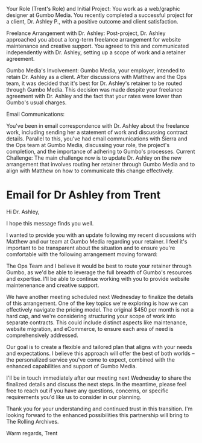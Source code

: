 Your Role (Trent's Role) and Initial Project: You work as a web/graphic designer at Gumbo Media. You recently completed a successful project for a client, Dr. Ashley P., with a positive outcome and client satisfaction.

Freelance Arrangement with Dr. Ashley: Post-project, Dr. Ashley approached you about a long-term freelance arrangement for website maintenance and creative support. You agreed to this and communicated independently with Dr. Ashley, setting up a scope of work and a retainer agreement.

Gumbo Media's Involvement: Gumbo Media, your employer, intended to retain Dr. Ashley as a client. After discussions with Matthew and the Ops team, it was decided that it's best for Dr. Ashley's retainer to be routed through Gumbo Media. This decision was made despite your freelance agreement with Dr. Ashley and the fact that your rates were lower than Gumbo's usual charges.

Email Communications:

You've been in email correspondence with Dr. Ashley about the freelance work, including sending her a statement of work and discussing contract details.
Parallel to this, you've had email communications with Sierra and the Ops team at Gumbo Media, discussing your role, the project's completion, and the importance of adhering to Gumbo's processes.
Current Challenge: The main challenge now is to update Dr. Ashley on the new arrangement that involves routing her retainer through Gumbo Media and to align with Matthew on how to communicate this change effectively.

# Email for Dr Ashley from Trent

Hi Dr. Ashley,

I hope this message finds you well.

<!-- Make it clear that this is a proposal, and her input is not only welcome but essential. Highlight that her satisfaction and comfort with the arrangement are your top priorities. -->

I wanted to provide you with an update following my recent discussions with Matthew and our team at Gumbo Media regarding your retainer. I feel it's important to be transparent about the situation and to ensure you're comfortable with the following arrangement moving forward:

The Ops Team and I believe it would be best to route your retainer through Gumbo, as we'd be able to leverage the full breadth of Gumbo's resources and expertise.  I'll be able to continue working with you to provide website maintenenance and creative support.

We have another meeting scheduled next Wednesday to finalize the details of this arrangement. One of the key topics we're exploring is how we can effectively navigate the pricing model. The original $450 per month is not a hard cap, and we're considering structuring your scope of work into separate contracts. This could include distinct aspects like maintenance, website migration, and eCommerce, to ensure each area of need is comprehensively addressed.

Our goal is to create a flexible and tailored plan that aligns with your needs and expectations. I believe this approach will offer the best of both worlds – the personalized service you've come to expect, combined with the enhanced capabilities and support of Gumbo Media.

I'll be in touch immediately after our meeting next Wednesday to share the finalized details and discuss the next steps. In the meantime, please feel free to reach out if you have any questions, concerns, or specific requirements you'd like us to consider in our planning.

Thank you for your understanding and continued trust in this transition. I'm looking forward to the enhanced possibilities this partnership will bring to The Rolling Archives.

Warm regards,
Trent